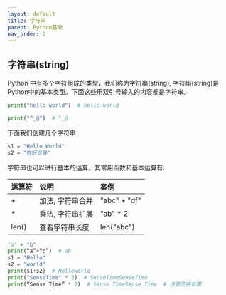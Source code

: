 ```yaml
---
layout: default
title: 字符串
parent: Python基础
nav_order: 2
---
```


## 字符串(string)

Python 中有多个字符组成的类型，我们称为字符串(string), 字符串(string)是Python中的基本类型。下面这些用双引号输入的内容都是字符串。

```python
print("hello world")  # hello world

print("^_@")  # ^_@
```

下面我们创建几个字符串

```python
s1 = "Hello World"
s2 = "你好世界"
```

字符串也可以进行基本的运算，其常用函数和基本运算有:
<div class="code-example" markdown="1">

| 运算符     | 说明          | 案例 |
|:-------------|:------------------|:------|
| +           | 加法, 字符串合并 | "abc" + "df"  |
| * | 乘法, 字符串扩展  | "ab"  * 2  |
| len()           | 查看字符串长度     | len("abc")   |

</div>

```python
"a" + "b"
print(“a”+“b”)  # ab
s1 = "Hello"
s2 = "world"
print(s1+s2)  # Helloworld
print("SenseTime" * 2)  # SenseTimeSenseTime
print(“Sense Time” * 2)  # Sense TimeSense Time  # 注意空格位置
```
